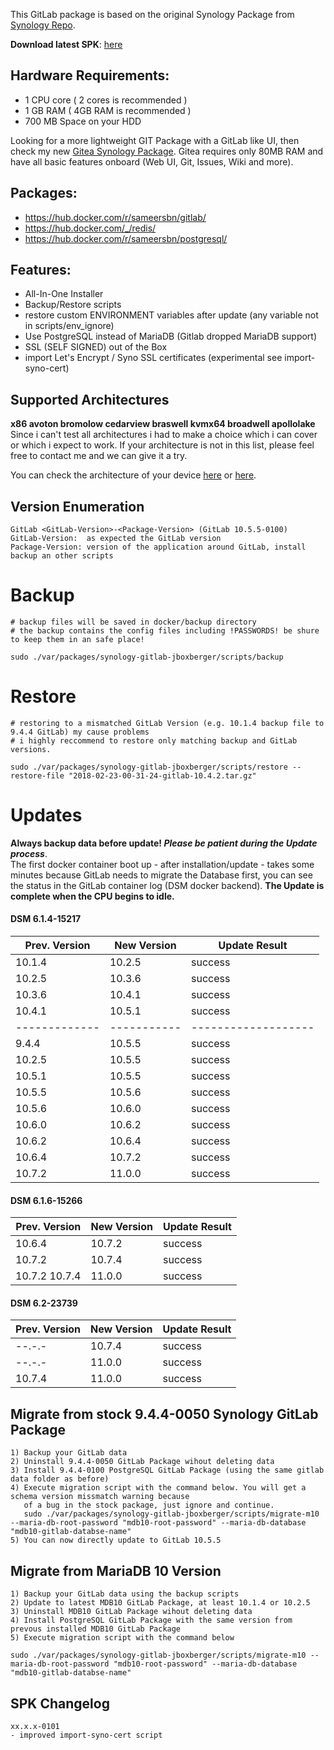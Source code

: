 This GitLab package is based on the original Synology Package from [Synology Repo](https://www.synology.com/de-de/dsm/packages/Docker-GitLab).

**Download latest SPK**: [here](https://github.com/jboxberger/synology-gitlab-jboxberger/releases)  

## Hardware Requirements:
- 1 CPU core ( 2 cores is recommended )
- 1 GB RAM ( 4GB RAM is recommended )
- 700 MB Space on your HDD

Looking for a more lightweight GIT Package with a GitLab like UI, then check my new [Gitea Synology Package](https://github.com/jboxberger/synology-gitea-jboxberger). Gitea requires only 80MB RAM and have all basic features onboard (Web UI, Git, Issues, Wiki and more).
 
## Packages:
- https://hub.docker.com/r/sameersbn/gitlab/
- https://hub.docker.com/_/redis/
- https://hub.docker.com/r/sameersbn/postgresql/

## Features: 
- All-In-One Installer
- Backup/Restore scripts
- restore custom ENVIRONMENT variables after update (any variable not in scripts/env_ignore)
- Use PostgreSQL instead of MariaDB (Gitlab dropped MariaDB support)
- SSL (SELF SIGNED) out of the Box
- import Let's Encrypt / Syno SSL certificates (experimental see import-syno-cert)
 
## Supported Architectures
**x86 avoton bromolow cedarview braswell kvmx64 broadwell apollolake**  
Since i can't test all architectures i had to make a choice which i can cover or which i expect to work. If your architecture is not in this list, please feel free to contact me and we can give it a try.  

You can check the architecture of your device [here](https://github.com/SynoCommunity/spksrc/wiki/Architecture-per-Synology-model) 
or [here](https://www.synology.com/en-us/knowledgebase/DSM/tutorial/General/What_kind_of_CPU_does_my_NAS_have).

## Version Enumeration
```
GitLab <GitLab-Version>-<Package-Version> (GitLab 10.5.5-0100)
GitLab-Version:  as expected the GitLab version
Package-Version: version of the application around GitLab, install backup an other scripts
```

# Backup
```
# backup files will be saved in docker/backup directory
# the backup contains the config files including !PASSWORDS! be shure to keep them in an safe place!

sudo ./var/packages/synology-gitlab-jboxberger/scripts/backup	
```
# Restore
```
# restoring to a mismatched GitLab Version (e.g. 10.1.4 backup file to 9.4.4 GitLab) my cause problems
# i highly reccommend to restore only matching backup and GitLab versions.
  
sudo ./var/packages/synology-gitlab-jboxberger/scripts/restore --restore-file "2018-02-23-00-31-24-gitlab-10.4.2.tar.gz"
```
# Updates
**Always backup data before update! _Please be patient during the Update process_**.   
The first docker container boot up - after installation/update - takes some minutes because GitLab needs to migrate the Database first, you can see the status in the GitLab container log (DSM docker backend). **The Update is complete when the CPU begins to idle.**    

#### DSM 6.1.4-15217 
| Prev. Version | New Version | Update Result       |
|---------------|-------------|---------------------|
| 10.1.4        | 10.2.5      | success             |
| 10.2.5        | 10.3.6      | success             |
| 10.3.6        | 10.4.1      | success             |
| 10.4.1        | 10.5.1      | success             |
| ------------- | ----------- | ------------------- |
|  9.4.4        | 10.5.5      | success             |
| 10.2.5        | 10.5.5      | success             |
| 10.5.1        | 10.5.5      | success             |
| 10.5.5        | 10.5.6      | success             |
| 10.5.6        | 10.6.0      | success             |
| 10.6.0        | 10.6.2      | success             |
| 10.6.2        | 10.6.4      | success             |
| 10.6.4        | 10.7.2      | success             |
| 10.7.2        | 11.0.0      | success             |

#### DSM 6.1.6-15266
| Prev. Version | New Version | Update Result       |
|---------------|-------------|---------------------|
| 10.6.4        | 10.7.2      | success             |
| 10.7.2        | 10.7.4      | success             |
| 10.7.2 10.7.4 | 11.0.0      | success             |

#### DSM 6.2-23739
| Prev. Version | New Version | Update Result       |
|---------------|-------------|---------------------|
| --.-.-        | 10.7.4      | success             |
| --.-.-        | 11.0.0      | success             |
| 10.7.4        | 11.0.0      | success             |

## Migrate from stock 9.4.4-0050 Synology GitLab Package 
```
1) Backup your GitLab data 
2) Uninstall 9.4.4-0050 GitLab Package wihout deleting data
3) Install 9.4.4-0100 PostgreSQL GitLab Package (using the same gitlab data folder as before)
4) Execute migration script with the command below. You will get a schema version missmatch warning because
   of a bug in the stock package, just ignore and continue.
   sudo ./var/packages/synology-gitlab-jboxberger/scripts/migrate-m10 --maria-db-root-password "mdb10-root-password" --maria-db-database "mdb10-gitlab-databse-name"
5) You can now directly update to GitLab 10.5.5
```

## Migrate from MariaDB 10 Version
```
1) Backup your GitLab data using the backup scripts 
2) Update to latest MDB10 GitLab Package, at least 10.1.4 or 10.2.5
3) Uninstall MDB10 GitLab Package wihout deleting data
4) Install PostgreSQL GitLab Package with the same version from prevous installed MDB10 GitLab Package
5) Execute migration script with the command below  
 
sudo ./var/packages/synology-gitlab-jboxberger/scripts/migrate-m10 --maria-db-root-password "mdb10-root-password" --maria-db-database "mdb10-gitlab-databse-name"
```

## SPK Changelog
```
xx.x.x-0101
- improved import-syno-cert script
```
